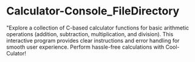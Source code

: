 # Calculator-Console_FileDirectory
"Explore a collection of C-based calculator functions for basic arithmetic operations (addition, subtraction, multiplication, and division). This interactive program provides clear instructions and error handling for smooth user experience. Perform hassle-free calculations with Cool-Culator!
